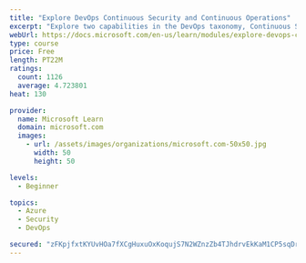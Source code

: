 ```yaml
---
title: "Explore DevOps Continuous Security and Continuous Operations"
excerpt: "Explore two capabilities in the DevOps taxonomy, Continuous Security and Continuous Operations."
webUrl: https://docs.microsoft.com/en-us/learn/modules/explore-devops-continuous-security-operations/
type: course
price: Free
length: PT22M
ratings:
  count: 1126
  average: 4.723801
heat: 130

provider:
  name: Microsoft Learn
  domain: microsoft.com
  images:
    - url: /assets/images/organizations/microsoft.com-50x50.jpg
      width: 50
      height: 50

levels:
  - Beginner

topics:
  - Azure
  - Security
  - DevOps

secured: "zFKpjfxtKYUvHOa7fXCgHuxuOxKoqujS7N2WZnzZb4TJhdrvEkKaM1CP5sqDrMMIuMame9BLouH6hfxxmT0vVO5EknCY2fog+6XBixOyonnZnPY7VGIlxpUamUZkUA/hla5Jx4JxQB5Avtv6n0RuqJKdvLl6xQa1aYyw7cWlo6egg6g0kisAJ9BO2Hlh1Tc6MfgyUfXRrOwLtIhnG5H836+W94NBymA3h5J5RfbOm3aoIHEMJyEOxgu6shP8TJn7LaAKFuDWw8ZxEnqxzK0vTjPBxhII6wf2b7POsp5CFjzbfyG7Fp6aS2uIYsS1Mt3Ed5Y0JgOHD46hSLY2NpUlVUMzZ7VjX+60t4liDOx2RDKoCnLVaBbLHx+A+CBvuTVybuGqALLPr+gYC/x5TnhwUZCa2gpA6OExenfLZVuJRco=;nlPOUvfjj+Uuk7/KjzimPg=="
---
```


